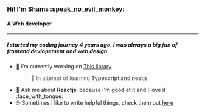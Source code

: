 ### Hi! I'm Shams :speak_no_evil_monkey:
#### A Web developer 
----------------------- 

##### I started my coding journey 4 years ago. I was always a big fan of frontend devlopement and web design.
- 🔭 I’m currently working on [This library](https://github.com/Shams97/fuzzy-library)
  > 🌱 In attempt of learning <strong>Typescript and nestjs</strong>
- 💬 Ask me about <strong>Reactjs</strong>, because I'm good at it and I love it :face_with_tongue: 
- :nerd_face: Sometimes I like to write helpful things, check them out [here](https://medium.com/@shamsnaji4)

<!--
**Shams97/Shams97** is a ✨ _special_ ✨ repository because its `README.md` (this file) appears on your GitHub profile.

Here are some ideas to get you started:

- 🔭 I’m currently working on ...
- 🌱 I’m currently learning ...
- 👯 I’m looking to collaborate on ...
- 🤔 I’m looking for help with ...
- 💬 Ask me about ...
- 📫 How to reach me: ...
- 😄 Pronouns: ...
- ⚡ Fun fact: ...
-->
